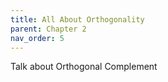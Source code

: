 ```yaml
---
title: All About Orthogonality
parent: Chapter 2
nav_order: 5
---
```


Talk about Orthogonal Complement